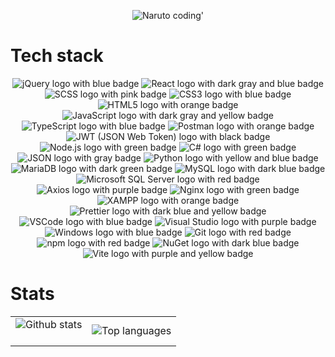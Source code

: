 <p align="center">
<img src="https://i.giphy.com/media/v1.Y2lkPTc5MGI3NjExcTRreThjbnl2dDQyZnMxYTJwaTNlYWsxMXM5OXJsNm52MXczcG12MCZlcD12MV9pbnRlcm5hbF9naWZfYnlfaWQmY3Q9Zw/w7CP59oLYw6PK/giphy.gif" alt="Naruto coding'" />
</p>

# Tech stack

<div align="center">
<!-- ## Development tools -->
<!-- ### Frontend -->
<img src="https://img.shields.io/badge/jQuery-0769AD?style=for-the-badge&logo=jquery&logoColor=white" alt="jQuery logo with blue badge">
<img src="https://img.shields.io/badge/React-20232A?style=for-the-badge&logo=react&logoColor=61DAFB" alt="React logo with dark gray and blue badge">
<img src="https://img.shields.io/badge/Scss-CC6699?style=for-the-badge&logo=sass&logoColor=white" alt="SCSS logo with pink badge">
<img src="https://img.shields.io/badge/CSS3-1572B6?style=for-the-badge&logo=css3&logoColor=white" alt="CSS3 logo with blue badge">
<img src="https://img.shields.io/badge/HTML5-E34F26?style=for-the-badge&logo=html5&logoColor=white" alt="HTML5 logo with orange badge">
<img src="https://img.shields.io/badge/JavaScript-323330?style=for-the-badge&logo=javascript&logoColor=F7DF1E" alt="JavaScript logo with dark gray and yellow badge">
<img src="https://img.shields.io/badge/TypeScript-007ACC?style=for-the-badge&logo=typescript&logoColor=white" alt="TypeScript logo with blue badge">
<!-- ### Backend -->
<img src="https://img.shields.io/badge/Postman-FF6C37?style=for-the-badge&logo=Postman&logoColor=white" alt="Postman logo with orange badge">
<img src="https://img.shields.io/badge/JWT-000000?style=for-the-badge&logo=JSON%20web%20tokens&logoColor=white" alt="JWT (JSON Web Token) logo with black badge">
<img src="https://img.shields.io/badge/Node%20js-339933?style=for-the-badge&logo=nodedotjs&logoColor=white" alt="Node.js logo with green badge">
<img src="https://img.shields.io/badge/C%23-239120?style=for-the-badge&logo=csharp&logoColor=white" alt="C# logo with green badge">
<img src="https://img.shields.io/badge/json-5E5C5C?style=for-the-badge&logo=json&logoColor=white" alt="JSON logo with gray badge">
<img src="https://img.shields.io/badge/Python-FFD43B?style=for-the-badge&logo=python&logoColor=blue" alt="Python logo with yellow and blue badge">
<!-- ### Databases -->
<img src="https://img.shields.io/badge/MariaDB-003545?style=for-the-badge&logo=mariadb&logoColor=white" alt="MariaDB logo with dark green badge">
<img src="https://img.shields.io/badge/MySQL-005C84?style=for-the-badge&logo=mysql&logoColor=white" alt="MySQL logo with dark blue badge">
<img src="https://img.shields.io/badge/Microsoft%20SQL%20Server-CC2927?style=for-the-badge&logo=microsoft%20sql%20server&logoColor=white" alt="Microsoft SQL Server logo with red badge">
<!-- ### Full-stack -->
<img src="https://img.shields.io/badge/axios-671ddf?&style=for-the-badge&logo=axios&logoColor=white" alt="Axios logo with purple badge">
<!-- ### Web servers -->
<img src="https://img.shields.io/badge/Nginx-009639?style=for-the-badge&logo=nginx&logoColor=white" alt="Nginx logo with green badge">
<img src="https://img.shields.io/badge/Xampp-F37623?style=for-the-badge&logo=xampp&logoColor=white" alt="XAMPP logo with orange badge">
<!-- ### Quality control -->
<img src="https://img.shields.io/badge/prettier-1A2C34?style=for-the-badge&logo=prettier&logoColor=F7BA3E" alt="Prettier logo with dark blue and yellow badge">
<!-- ### IDE -->
<img src="https://img.shields.io/badge/VSCode-0078D4?style=for-the-badge&logo=visual%20studio%20code&logoColor=white" alt="VSCode logo with blue badge">
<img src="https://img.shields.io/badge/Visual_Studio-5C2D91?style=for-the-badge&logo=visual%20studio&logoColor=white" alt="Visual Studio logo with purple badge">
<!-- ## OS -->
<img src="https://img.shields.io/badge/Windows-0078D6?style=for-the-badge&logo=windows&logoColor=white" alt="Windows logo with blue badge">
<!-- ## Other experience -->
<!-- ### DevOps & Cloud -->
<img src="https://img.shields.io/badge/GIT-E44C30?style=for-the-badge&logo=git&logoColor=white" alt="Git logo with red badge">
<!-- ### Build tools -->
<img src="https://img.shields.io/badge/npm-CB3837?style=for-the-badge&logo=npm&logoColor=white" alt="npm logo with red badge">
<img src="https://img.shields.io/badge/NuGet-004880?style=for-the-badge&logo=nuget&logoColor=white" alt="NuGet logo with dark blue badge">
<img src="https://img.shields.io/badge/Vite-B73BFE?style=for-the-badge&logo=vite&logoColor=FFD62E" alt="Vite logo with purple and yellow badge">
</div>

# Stats

<table align="center">
  <tr>
    <td style="border: none;">
      <img src="https://github-readme-stats.vercel.app/api?username=Robes13&show_icons=true&theme=tokyonight&custom_title=Github%20stats" alt="Github stats">
      <br>
      <br>
    </td>
    <td style="border: none;">
      <img src="https://github-readme-stats.vercel.app/api/top-langs/?username=Robes13&langs_count=8&theme=tokyonight" alt="Top languages">
    </td>
  </tr>
</table>
